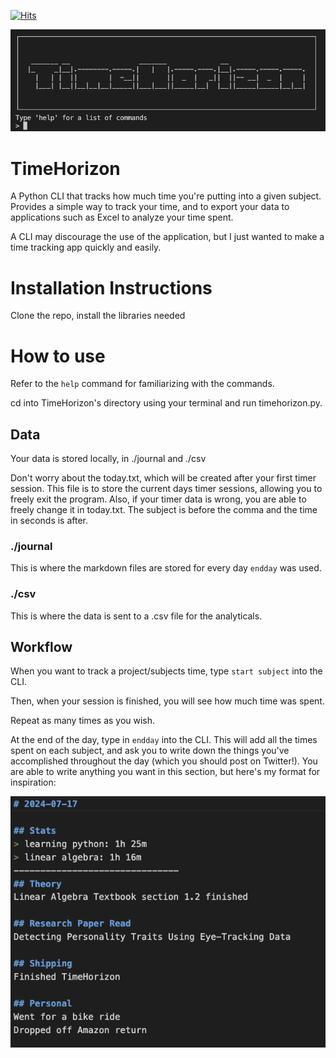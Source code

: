 [![Hits](https://hits.seeyoufarm.com/api/count/incr/badge.svg?url=https%3A%2F%2Fgithub.com%2Fyufengliu15%2FTimeHorizon&count_bg=%23B1E688&title_bg=%230A998C&icon=&icon_color=%23E7E7E7&title=Page+Views&edge_flat=false)](https://hits.seeyoufarm.com)

![Application Entry Screen](./images/title.png)
# TimeHorizon
A Python CLI that tracks how much time you're putting into a given subject. Provides a simple way to track your time, and to export your data to applications such as Excel to analyze your time spent. 

A CLI may discourage the use of the application, but I just wanted to make a time tracking app quickly and easily. 

# Installation Instructions
Clone the repo, install the libraries needed

# How to use
Refer to the `help` command for familiarizing with the commands.

cd into TimeHorizon's directory using your terminal and run timehorizon.py.

## Data
Your data is stored locally, in ./journal and ./csv 

Don't worry about the today.txt, which will be created after your first timer session. This file is to store the current days timer sessions, allowing you to freely exit the program. Also, if your timer data is wrong, you are able to freely change it in today.txt. The subject is before the comma and the time in seconds is after. 

### ./journal 
This is where the markdown files are stored for every day `endday` was used. 

### ./csv
This is where the data is sent to a .csv file for the analyticals. 

## Workflow
When you want to track a project/subjects time, type `start subject` into the CLI.

Then, when your session is finished, you will see how much time was spent. 

Repeat as many times as you wish.

At the end of the day, type in `endday` into the CLI. This will add all the times spent on each subject, and ask you to write down the things you've accomplished throughout the day (which you should post on Twitter!). You are able to write anything you want in this section, but here's my format for inspiration:

![Example Formatting](./images/exampleformat.png)
